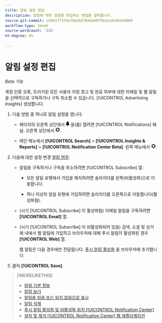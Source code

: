 ```yaml
---
title: 알림 설정 편집
description: 알림에 대한 설정을 편집하는 방법을 알아봅니다.
source-git-commit: cd461f73f4a70a5647844a6075ba1c65d64a9b04
workflow-type: tm+mt
source-wordcount: '225'
ht-degree: 0%

---
```


# 알림 설정 편집

*Beta 기능*

계정 인증 오류, 트리거된 모든 사용자 지정 경고 및 완료 여부에 대한 이메일 및 웹 알림을 선택적으로 구독하거나 구독 취소할 수 있습니다. [!UICONTROL Advertising Insights] 생성합니다.

1. 다음 방법 중 하나로 알림 설정을 엽니다.

   * 페이지의 오른쪽 상단에서 ![알림](/help/search-social-commerce/assets/notifications-panel.png "알림") 을(를) 열려면 [!UICONTROL Notifications] 패널. 오른쪽 상단에서 ![설정](/help/search-social-commerce/assets/settings-nc.png "설정").

   * 메인 메뉴에서 **[!UICONTROL Search]** > **[!UICONTROL Insights & Reports]** > **[!UICONTROL Notification Center Beta]**. 왼쪽 메뉴에서 ![설정](/help/search-social-commerce/assets/settings-nc.png "설정").

1. 다음에 대한 설정 변경 [알림 범주](notification-about.md):

   * 알림을 구독하거나 구독을 취소하려면 [!UICONTROL Subscribe] 열:

      * 모든 알림 유형에서 가입을 해지하려면 슬라이더를 왼쪽(비활성화)으로 이동합니다.

      * 하나 이상의 알림 유형에 가입하려면 슬라이더를 오른쪽으로 이동합니다(활성화됨).
   * (시기 [!UICONTROL Subscribe] 이 활성화됨) 이메일 알림을 구독하려면 **[!UICONTROL Email]** 열.

   * (시기 [!UICONTROL Subscribe] 이 비활성화되어 있음) 검색, 소셜 및 상거래 내에서 웹 알림에 가입하고 브라우저에 대해 푸시 알림이 활성화된 경우 **[!UICONTROL Web]** 열.

      웹 알림은 다음 경우에만 전달됩니다. [푸시 알림 활성화](notifications-push-enable-disable.md) 을 브라우저에 추가합니다.


1. 클릭 **[!UICONTROL Save]**.

>[!MORELIKETHIS]
>
>* [알림 기본 정보](/help/search-social-commerce/notifications/notification-about.md)
>* [알림 보기](notification-view.md)
>* [알림을 읽음 또는 읽지 않음으로 표시](notification-mark-read-unread.md)
>* [알림 삭제](notification-delete.md)
>* [푸시 알림 활성화 및 비활성화 위치 [!UICONTROL Notification Center]](notifications-push-enable-disable.md)
>* [설치 및 제거 [!UICONTROL Notification Center] 웹 애플리케이션](notification-app-install-uninstall.md)

